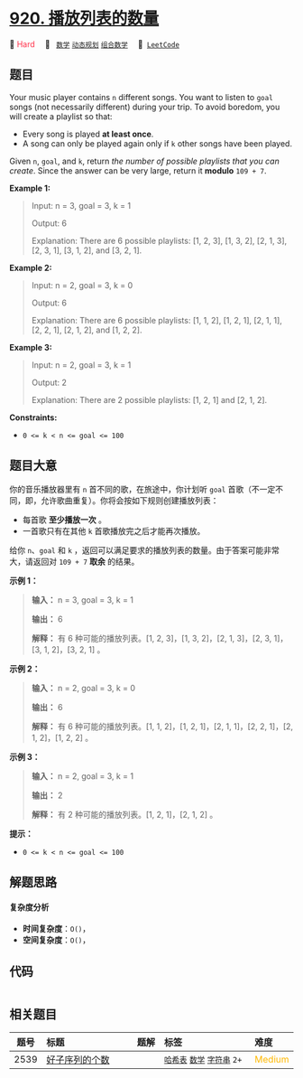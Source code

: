 # [920. 播放列表的数量](https://leetcode.com/problems/number-of-music-playlists)

🔴 <font color=#ff334b>Hard</font>&emsp; 🔖&ensp; [`数学`](/leetcode/outline/tag/math.md) [`动态规划`](/leetcode/outline/tag/dynamic-programming.md) [`组合数学`](/leetcode/outline/tag/combinatorics.md)&emsp; 🔗&ensp;[`LeetCode`](https://leetcode.com/problems/number-of-music-playlists)


## 题目

Your music player contains `n` different songs. You want to listen to `goal`
songs (not necessarily different) during your trip. To avoid boredom, you will
create a playlist so that:

  * Every song is played **at least once**.
  * A song can only be played again only if `k` other songs have been played.

Given `n`, `goal`, and `k`, return _the number of possible playlists that you
can create_. Since the answer can be very large, return it **modulo** `109 +
7`.



**Example 1:**

> Input: n = 3, goal = 3, k = 1
> 
> Output: 6
> 
> Explanation: There are 6 possible playlists: [1, 2, 3], [1, 3, 2], [2, 1, 3], [2, 3, 1], [3, 1, 2], and [3, 2, 1].

**Example 2:**

> Input: n = 2, goal = 3, k = 0
> 
> Output: 6
> 
> Explanation: There are 6 possible playlists: [1, 1, 2], [1, 2, 1], [2, 1, 1], [2, 2, 1], [2, 1, 2], and [1, 2, 2].

**Example 3:**

> Input: n = 2, goal = 3, k = 1
> 
> Output: 2
> 
> Explanation: There are 2 possible playlists: [1, 2, 1] and [2, 1, 2].

**Constraints:**

  * `0 <= k < n <= goal <= 100`


## 题目大意

你的音乐播放器里有 `n` 首不同的歌，在旅途中，你计划听 `goal` 首歌（不一定不同，即，允许歌曲重复）。你将会按如下规则创建播放列表：

  * 每首歌 **至少播放一次** 。
  * 一首歌只有在其他 `k` 首歌播放完之后才能再次播放。

给你 `n`、`goal` 和 `k` ，返回可以满足要求的播放列表的数量。由于答案可能非常大，请返回对 `109 + 7` **取余** 的结果。



**示例 1：**

> 
> 
> 
> 
> 
> **输入：** n = 3, goal = 3, k = 1
> 
> **输出：** 6
> 
> **解释：** 有 6 种可能的播放列表。[1, 2, 3]，[1, 3, 2]，[2, 1, 3]，[2, 3, 1]，[3, 1, 2]，[3, 2, 1] 。
> 
> 

**示例 2：**

> 
> 
> 
> 
> 
> **输入：** n = 2, goal = 3, k = 0
> 
> **输出：** 6
> 
> **解释：** 有 6 种可能的播放列表。[1, 1, 2]，[1, 2, 1]，[2, 1, 1]，[2, 2, 1]，[2, 1, 2]，[1, 2, 2] 。
> 
> 

**示例 3：**

> 
> 
> 
> 
> 
> **输入：** n = 2, goal = 3, k = 1
> 
> **输出：** 2
> 
> **解释：** 有 2 种可能的播放列表。[1, 2, 1]，[2, 1, 2] 。
> 
> 



**提示：**

  * `0 <= k < n <= goal <= 100`


## 解题思路

#### 复杂度分析

- **时间复杂度**：`O()`，
- **空间复杂度**：`O()`，

## 代码

```javascript

```

## 相关题目

| 题号 | 标题 | 题解 | 标签 | 难度 |
| :------: | :------ | :------: | :------ | :------ |
| 2539 | [好子序列的个数](https://leetcode.com/problems/count-the-number-of-good-subsequences) |  |  [`哈希表`](/leetcode/outline/tag/hash-table.md) [`数学`](/leetcode/outline/tag/math.md) [`字符串`](/leetcode/outline/tag/string.md) `2+` | <font color=#ffb800>Medium</font> |

<style>
.blue {
    background-color: #096dd9;
    padding: 0.25rem 0.5rem;
    margin: 0;
    font-size: 0.85em;
    border-radius: 3px;
    color: white;
    font-weight: 500;
}
table th:first-of-type { width: 10%; }
table th:nth-of-type(2) { width: 35%; }
table th:nth-of-type(3) { width: 10%; }
table th:nth-of-type(4) { width: 35%; }
table th:nth-of-type(5) { width: 10%; }
</style>
